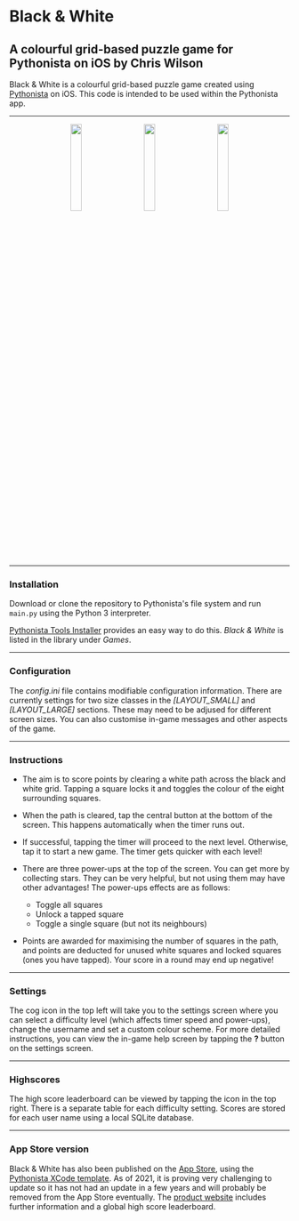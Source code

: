 # Black & White
## A colourful grid-based puzzle game for Pythonista on iOS by Chris Wilson

Black & White is a colourful grid-based puzzle game created using [Pythonista](http://omz-software.com/pythonista/) on iOS. This code is intended to be used within the Pythonista app.

***

<p align="center">
    <img src="https://www.chrisandkathy.co.uk/blackwhite/images/1.png" width="20%">
    &nbsp;&nbsp;&nbsp;&nbsp;&nbsp;&nbsp;
    <img src="https://www.chrisandkathy.co.uk/blackwhite/images/2.png" width="20%">
    &nbsp;&nbsp;&nbsp;&nbsp;&nbsp;&nbsp;
    <img src="https://www.chrisandkathy.co.uk/blackwhite/images/3.png" width="20%">
</p>

***

### Installation

Download or clone the repository to Pythonista's file system and run ```main.py``` using the Python 3 interpreter.

[Pythonista Tools Installer](https://github.com/ywangd/pythonista-tools-installer) provides an easy way to do this. *Black & White* is listed in the library under *Games*.

***

### Configuration

The *config.ini* file contains modifiable configuration information. There are currently settings for two size classes in the *[LAYOUT_SMALL]* and *[LAYOUT_LARGE]* sections. These may need to be adjused for different screen sizes. You can also customise in-game messages and other aspects of the game.

***

### Instructions

- The aim is to score points by clearing a white path across the black and white grid. Tapping a square locks it and toggles the colour of the eight surrounding squares. 

- When the path is cleared, tap the central button at the bottom of the screen. This happens automatically when the timer runs out.

- If successful, tapping the timer will proceed to the next level. Otherwise, tap it to start a new game. The timer gets quicker with each level!

- There are three power-ups at the top of the screen. You can get more by collecting stars. They can be very helpful, but not using them may have other advantages! The power-ups effects are as follows: 
    - Toggle all squares
    - Unlock a tapped square
    - Toggle a single square (but not its neighbours)

- Points are awarded for maximising the number of squares in the path, and points are deducted for unused white squares and locked squares (ones you have tapped). Your score in a round may end up negative!

***

### Settings

The cog icon in the top left will take you to the settings screen where you can select a difficulty level (which affects timer speed and power-ups), change the username and set a custom colour scheme. For more detailed instructions, you can view the in-game help screen by tapping the **?** button on the settings screen.

***

### Highscores

The high score leaderboard can be viewed by tapping the icon in the top right. There is a separate table for each difficulty setting. Scores are stored for each user name using a local SQLite database.

***

### App Store version


Black & White has also been published on the [App Store](https://geo.itunes.apple.com/gb/app/black-white-grid-based-puzzle/id1102097118?mt=8), using the [Pythonista XCode template](https://github.com/omz/PythonistaAppTemplate). As of 2021, it is proving very challenging to update so it has not had an update in a few years and will probably be removed from the App Store eventually. The [product website](https://www.chrisandkathy.co.uk/blackwhite/) includes further information and a global high score leaderboard.

